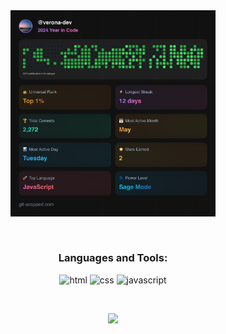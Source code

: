 <div align="center">
  <img src="git-wrapped-verona-dev.png" width="65%" height="65%">

  &nbsp;
  
  <h3>Languages and Tools:</h3>
    <img src="https://www.vectorlogo.zone/logos/w3_html5/w3_html5-ar21~bgwhite.svg" alt="html" width="" height="50"/> 
    <img src="https://www.vectorlogo.zone/logos/w3_css/w3_css-ar21~bgwhite.svg" alt="css" width="" height="50"/> 
    <img src="https://www.vectorlogo.zone/logos/javascript/javascript-ar21~bgwhite.svg" alt="javascript" width="" height="50"/> 

  &nbsp;
  
  ![](https://visitor-badge.laobi.icu/badge?page_id=verona-hub.verona-hub)
</div>


  
